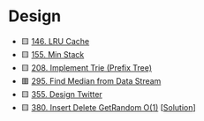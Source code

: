 # Design

- 🟨 [146. LRU Cache](https://leetcode.com/problems/lru-cache/)
- 🟨 [155. Min Stack](https://leetcode.com/problems/min-stack/)
- 🟨 [208. Implement Trie (Prefix Tree)](https://leetcode.com/problems/implement-trie-prefix-tree/)
- 🟥 [295. Find Median from Data Stream](https://leetcode.com/problems/find-median-from-data-stream/)
- 🟨 [355. Design Twitter](https://leetcode.com/problems/design-twitter/)
- 🟨 [380. Insert Delete GetRandom O(1)](https://leetcode.com/problems/insert-delete-getrandom-o1/) [[Solution](./380.insert-delete-getrandom-o(1).md)]
